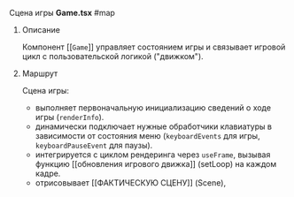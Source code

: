 Cцена игры **Game.tsx**
#map 

1. Описание

	Компонент [[`Game`]] управляет состоянием игры и связывает игровой цикл с пользовательской логикой ("движком").

2. Маршрут

	Сцена игры:
	- выполняет первоначальную инициализацию сведений о ходе игры  (`renderInfo`).
	- динамически подключает нужные обработчики клавиатуры в зависимости от состояния меню (`keyboardEvents` для игры, `keyboardPauseEvent` для паузы).
	- интегрируется с циклом рендеринга через `useFrame`, вызывая функцию
		[[обновления игрового движка]] (setLoop) на каждом кадре.
	- отрисовывает [[ФАКТИЧЕСКУЮ СЦЕНУ]] (Scene),
	


